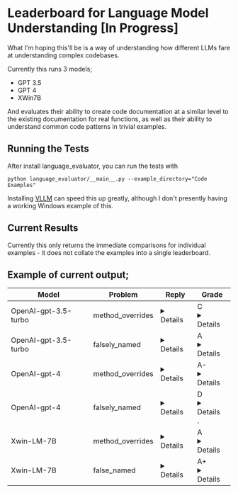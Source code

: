 # Leaderboard for Language Model Understanding [In Progress]

What I'm hoping this'll be is a way of understanding how different LLMs fare at understanding complex codebases.

Currently this runs 3 models; 

* GPT 3.5
* GPT 4
* XWin7B 

And evaluates their ability to create code documentation at a similar level to the existing documentation for real functions, 
as well as their ability to understand common code patterns in trivial examples. 

## Running the Tests
After install language_evaluator, you can run the tests with 

`python language_evaluator/__main__.py --example_directory="Code Examples"`

Installing [VLLM](https://github.com/vllm-project/vllm) can speed this up greatly, although I 
don't presently having a working Windows example of this.

## Current Results
Currently this only returns the immediate comparisons for individual examples - it does not collate the examples into a 
single leaderboard.

## Example of current output;


| Model                | Problem          | Reply                                                                                                                                                                                                                                                                                                                                                                                                                                                                                                                                                                                                                                                                                                                                                                                                                                                                                                                                                                                                                                                                                | Grade                                                                                                                                                                                                                                                                                                                                                                                                 |
|----------------------|------------------|--------------------------------------------------------------------------------------------------------------------------------------------------------------------------------------------------------------------------------------------------------------------------------------------------------------------------------------------------------------------------------------------------------------------------------------------------------------------------------------------------------------------------------------------------------------------------------------------------------------------------------------------------------------------------------------------------------------------------------------------------------------------------------------------------------------------------------------------------------------------------------------------------------------------------------------------------------------------------------------------------------------------------------------------------------------------------------------|-------------------------------------------------------------------------------------------------------------------------------------------------------------------------------------------------------------------------------------------------------------------------------------------------------------------------------------------------------------------------------------------------------|
| OpenAI-gpt-3.5-turbo | method_overrides | <details>The `sieve_of_eratosthenes` method implements the Sieve of Eratosthenes algorithm to find all prime numbers up to the given limit. @param None @return A list of prime numbers up to the given limit.</details>                                                                                                                                                                                                                                                                                                                                                                                                                                                                                                                                                                                                                                                                                                                                                                                                                                                             | C <details>The new documentation lacks the detail of the previous one. It only provides a generic one-liner about what the function is doing. It also doesn't explain the parameters and outputs in detail compared to the previous version. </details>                                                                                                                                               |
| OpenAI-gpt-3.5-turbo | falsely_named    | <details>The `sum_list` function takes a list of integers as input and returns the sum of the squares of each element in the list. Parameters: - `x` (list[int]): A list of integers. Returns: - `int`: The sum of the squares of each element in the list. </details>                                                                                                                                                                                                                                                                                                                                                                                                                                                                                                                                                                                                                                                                                                                                                                                                               | A <details>The new documentation is almost identical to the old one. It added 'Parameters' and 'Returns' section which gives it a bit more formality and adheres to standard docstring practices. However, it didn't include any new or more impactful information so it doesn't warrant a higher grade.</details>                                                                                    |
| OpenAI-gpt-4         | method_overrides | <details>This is the method in the ClassExample that implements the segmented Sieve of Eratosthenes algorithm for finding<br>all the prime numbers within the range up to the specified number 'n'. The Sieve of Eratosthenes finds a list of<br>primes up to a limit 'n' by iteratively marking as composite (i.e., not prime) the multiples of each prime,<br>starting with the multiples of 2. The segmented variation of the algorithm divides the range 2 to 'n' into<br>segments that it processes one at a time.<br><br>The method first computes all primes smaller than or equal to the square root of 'n' and stores these primes in<br>a list using the 'simple_sieve' method.<br><br>Next the method divides the range [2, n] into segments of size root(n) and processes each one at a time,<br>marking multiples of the smaller primes. For each segment, the starting number is adjusted to be a multiple of<br>each lower prime to ensure accuracy.<br><br>Finally, the method adds remaining primes in the range to an output list and returns that list.</details> | A- <details>The new documentation does an excellent job of explaining the functionality of the function and the algorithm it uses, but it does not provide descriptions of the methods parameters, its return type or outline what the base assumptions are. The new documentation also lacks an explicit, short one-line summary that immediately tells the reader what the function does.</details> | 
| OpenAI-gpt-4         | falsely_named    | <details>This function takes a list of integers as an argument and returns the sum of their doubles. First, each integer in the list is doubled using the helper function 'doubles'. Then, it uses the `functools.reduce()` method along with the `operator.add` function to add up all the doubled integers in the list to get the total sum.<br><br>Args:<br>    x (list[int]): A list of integers.<br><br>Returns:<br>    int: The sum of the doubles of all integers in the input list.<br>"""</details>                                                                                                                                                                                                                                                                                                                                                                                                                                                                                                                                                                         | D <details> The new documentation inaccurately explains the functionality of the function. It mentions that the function doubles the values in the list which is incorrect. The function actually returns the sum of  squares of the values inside the list</details>.                                                                                                                                |
| Xwin-LM-7B           | method_overrides | <details>"""<br>    This method implements the Sieve of Eratosthenes algorithm for prime numbers. It takes a `BaseClassExample` instance as an argument and returns a list of prime numbers up to the given limit.<br><br>    Args:<br>        self (BaseClassExample): An instance of the BaseClassExample class.<br><br>    Returns:<br>        list[int]: A list of prime numbers up to the given limit.<br>    """</details>                                                                                                                                                                                                                                                                                                                                                                                                                                                                                                                                                                                                                                                     | A <details> The new documentation correctly provided information on the 'sieve_of_eratosthenes' method within 'ClassExample' class. It described the purpose, inputs, and the output of the method clearly. Thus, it is an improvement from the previous documentation. </details>                                                                                                                    |
| Xwin-LM-7B           | false_named      | <details>Calculate the sum of the squares of the elements in a list using the functools.reduce() function along with the operator.add() and doubles() functions.<br><br>    :param x: A list of integers.<br>    :return: The sum of the squares of the elements in the input list.</details>                                                                                                                                                                                                                                                                                                                                                                                                                                                                                                                                                                                                                                                                                                                                                                                        | A+ <details>The new documentation improves on the old by not only providing a description, parameter explanation, and return value but also enhances it with a usage example. It's more comprehensive.</details>                                                                                                                                                                                      |
